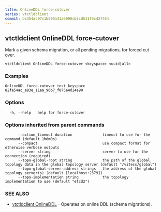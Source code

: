 ```yaml
---
title: OnlineDDL force-cutover
series: vtctldclient
commit: bc454ac97c1b595141ae098cb8cd531f9c427404
---
```

## vtctldclient OnlineDDL force-cutover

Mark a given schema migration, or all pending migrations, for forced cut over.

```
vtctldclient OnlineDDL force-cutover <keyspace> <uuid|all>
```

### Examples

```
OnlineDDL force-cutover test_keyspace 82fa54ac_e83e_11ea_96b7_f875a4d24e90
```

### Options

```
  -h, --help   help for force-cutover
```

### Options inherited from parent commands

```
      --action_timeout duration              timeout to use for the command (default 1h0m0s)
      --compact                              use compact format for otherwise verbose outputs
      --server string                        server to use for the connection (required)
      --topo-global-root string              the path of the global topology data in the global topology server (default "/vitess/global")
      --topo-global-server-address strings   the address of the global topology server(s) (default [localhost:2379])
      --topo-implementation string           the topology implementation to use (default "etcd2")
```

### SEE ALSO

* [vtctldclient OnlineDDL](../)	 - Operates on online DDL (schema migrations).

